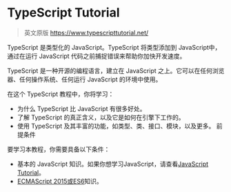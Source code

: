 # TypeScript Tutorial

> 英文原版 <https://www.typescripttutorial.net/>

TypeScript 是类型化的 JavaScript。TypeScript 将类型添加到 JavaScript中，通过在运行 JavaScript 代码之前捕捉错误来帮助你加快开发速度。

TypeScript 是一种开源的编程语言，建立在 JavaScript 之上。它可以在任何浏览器、任何操作系统、任何运行 JavaScript 的环境中使用。

在这个 TypeScript 教程中，你将学习：

- 为什么 TypeScript 比 JavaScript 有很多好处。
- 了解 TypeScript 的真正含义，以及它是如何在引擎下工作的。
- 使用 TypeScript 及其丰富的功能，如类型、类、接口、模块，以及更多。
前提条件

要学习本教程，你需要具备以下条件：

- 基本的 JavaScript 知识。如果你想学习JavaScript，请查看[JavaScript Tutorial](https://www.javascripttutorial.net/)。
- [ECMAScript 2015或ES6](https://www.javascripttutorial.net/es6/)知识。
